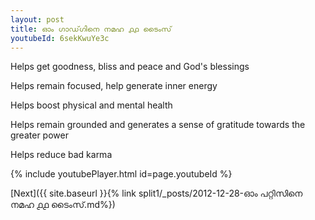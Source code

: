 ```yaml
---
layout: post
title: ഓം ഗാഡ്‌ഗിനെ നമഹ ൧൧ ടൈംസ്
youtubeId: 6sekKwuYe3c
---
```

 
 
Helps get goodness, bliss and peace and God's blessings
 
Helps remain focused, help generate inner energy 
 
Helps boost physical and mental health 
 
Helps remain grounded and generates a sense of gratitude towards the greater power 
 
Helps reduce bad karma
 
 
 
 


{% include youtubePlayer.html id=page.youtubeId %}
 
[Next]({{ site.baseurl }}{% link  split1/_posts/2012-12-28-ഓം പറ്റിസിനെ നമഹ ൧൧ ടൈംസ്.md%})
 
